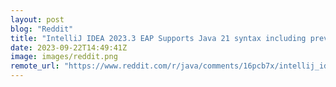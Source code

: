 ```yaml
---
layout: post
blog: "Reddit"
title: "IntelliJ IDEA 2023.3 EAP Supports Java 21 syntax including preview features."
date: 2023-09-22T14:49:41Z
image: images/reddit.png
remote_url: "https://www.reddit.com/r/java/comments/16pcb7x/intellij_idea_20233_eap_supports_java_21_syntax/"
---
```

